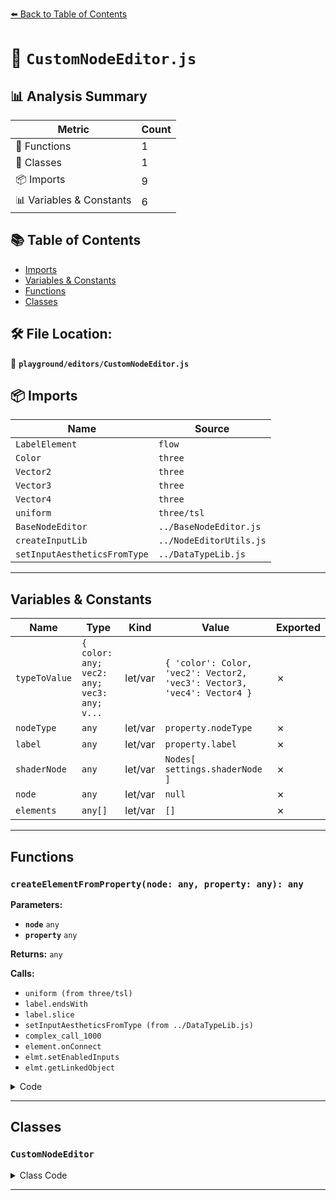 [⬅️ Back to Table of Contents](../../index.md)

# 📄 `CustomNodeEditor.js`

## 📊 Analysis Summary

| Metric | Count |
|--------|-------|
| 🔧 Functions | 1 |
| 🧱 Classes | 1 |
| 📦 Imports | 9 |
| 📊 Variables & Constants | 6 |

## 📚 Table of Contents

- [Imports](#imports)
- [Variables & Constants](#variables-constants)
- [Functions](#functions)
- [Classes](#classes)

## 🛠️ File Location:
📂 **`playground/editors/CustomNodeEditor.js`**

## 📦 Imports

| Name | Source |
|------|--------|
| `LabelElement` | `flow` |
| `Color` | `three` |
| `Vector2` | `three` |
| `Vector3` | `three` |
| `Vector4` | `three` |
| `uniform` | `three/tsl` |
| `BaseNodeEditor` | `../BaseNodeEditor.js` |
| `createInputLib` | `../NodeEditorUtils.js` |
| `setInputAestheticsFromType` | `../DataTypeLib.js` |


---

## Variables & Constants

| Name | Type | Kind | Value | Exported |
|------|------|------|-------|----------|
| `typeToValue` | `{ color: any; vec2: any; vec3: any; v...` | let/var | `{ 'color': Color, 'vec2': Vector2, 'vec3': Vector3, 'vec4': Vector4 }` | ✗ |
| `nodeType` | `any` | let/var | `property.nodeType` | ✗ |
| `label` | `any` | let/var | `property.label` | ✗ |
| `shaderNode` | `any` | let/var | `Nodes[ settings.shaderNode ]` | ✗ |
| `node` | `any` | let/var | `null` | ✗ |
| `elements` | `any[]` | let/var | `[]` | ✗ |


---

## Functions

### `createElementFromProperty(node: any, property: any): any`

**Parameters:**

- **`node`** `any`
- **`property`** `any`

**Returns:** `any`

**Calls:**

- `uniform (from three/tsl)`
- `label.endsWith`
- `label.slice`
- `setInputAestheticsFromType (from ../DataTypeLib.js)`
- `complex_call_1000`
- `element.onConnect`
- `elmt.setEnabledInputs`
- `elmt.getLinkedObject`

<details><summary>Code</summary>

```typescript
( node, property ) => {

	const nodeType = property.nodeType;
	const defaultValue = uniform( typeToValue[ nodeType ] ? new typeToValue[ nodeType ]() : 0 );

	let label = property.label;

	if ( label === undefined ) {

		label = property.name;

		if ( label.endsWith( 'Node' ) === true ) {

			label = label.slice( 0, label.length - 4 );

		}

	}

	node[ property.name ] = defaultValue;

	const element = setInputAestheticsFromType( new LabelElement( label ), nodeType );

	if ( createInputLib[ nodeType ] !== undefined ) {

		createInputLib[ nodeType ]( defaultValue, element );

	}

	element.onConnect( ( elmt ) => {

		elmt.setEnabledInputs( ! elmt.getLinkedObject() );

		node[ property.name ] = elmt.getLinkedObject() || defaultValue;

	} );

	return element;

}
```
</details>


---

## Classes

### `CustomNodeEditor`

<details><summary>Class Code</summary>

```ts
export class CustomNodeEditor extends BaseNodeEditor {

	constructor( settings ) {

		const shaderNode = Nodes[ settings.shaderNode ];

		let node = null;

		const elements = [];

		if ( settings.properties !== undefined ) {

			node = shaderNode();

			for ( const property of settings.properties ) {

				elements.push( createElementFromProperty( node, property ) );

			}

		} else {

			node = shaderNode;

		}

		node.nodeType = node.nodeType || settings.nodeType;

		super( settings.name, node, 300 );

		this.title.setIcon( 'ti ti-' + settings.icon );

		for ( const element of elements ) {

			this.add( element );

		}

	}

}
```
</details>


---